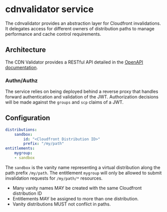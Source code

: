 # cdnvalidator service

The cdnvalidator provides an abstraction layer for Cloudfront invalidations. It delegates access for different owners of distribution paths to manage performance and cache control requirements.

## Architecture

The CDN Validator provides a RESTful API detailed in the [OpenAPI documentation](./swagger/swagger.json).

### Authn/Authz

The service relies on being deployed behind a reverse proxy that handles forward authentication and validation of the JWT.  Authorization decisions will be made against the `groups` and `scp` claims of a JWT.

## Configuration

```yaml
distributions:
    sandbox:
        id: "<Cloudfront Distribution ID>"
        prefix: "/my/path"
entitlements:
    mygroup:
    - sandbox
```

The `sandbox` is the vanity name representing a virtual distribution along the path prefix `/my/path`.  The entitlement `mygroup` will only be allowed to submit invalidation requests for `/my/path/*` resources.

* Many vanity names MAY be created with the same Cloudfront distribution ID
* Entitlements MAY be assigned to more than one distribution.
* Vanity distributions MUST not conflict in paths. 
